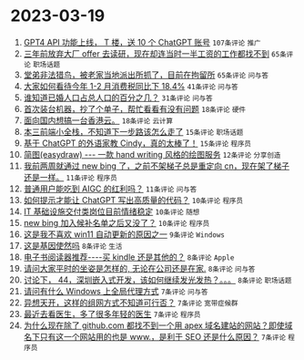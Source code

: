# 2023-03-19

1. [GPT4 API 功能上线， T 楼，送 10 个 ChatGPT 账号](https://www.v2ex.com/t/925277) `107条评论` `推广`
1. [三年前放弃大厂 offer 去读研，现在却连当时一半工资的工作都找不到](https://www.v2ex.com/t/925245) `65条评论` `职场话题`
1. [堂弟非法猎鸟，被老家当地派出所抓了，目前在拘留所](https://www.v2ex.com/t/925247) `65条评论` `问与答`
1. [大家如何看待今年 1-2 月消费税同比下 18.4%](https://www.v2ex.com/t/925257) `41条评论` `问与答`
1. [谁知道已婚人口占总人口的百分之几？](https://www.v2ex.com/t/925228) `31条评论` `问与答`
1. [首次装台机器，抄了个单子，帮忙看看有没有问题](https://www.v2ex.com/t/925267) `18条评论` `硬件`
1. [面向国内想搞一台香港云。](https://www.v2ex.com/t/925254) `18条评论` `云计算`
1. [本三前端小全栈，不知道下一步路该怎么走了](https://www.v2ex.com/t/925293) `15条评论` `职场话题`
1. [基于 ChatGPT 的外语家教 Cindy，真的太棒了！](https://www.v2ex.com/t/925213) `15条评论` `程序员`
1. [简图(easydraw) --- 一款 hand writing 风格的绘图服务](https://www.v2ex.com/t/925273) `12条评论` `分享创造`
1. [我前两周就通过 new bing 了，之前不架梯子总是重定向 cn，现在架了梯子还是一样。](https://www.v2ex.com/t/925268) `11条评论` `程序员`
1. [普通用户能吃到 AIGC 的红利吗？](https://www.v2ex.com/t/925210) `11条评论` `问与答`
1. [如何提示才能让 ChatGPT 写出高质量的代码？](https://www.v2ex.com/t/925271) `10条评论` `程序员`
1. [IT 基础设施交付类岗位目前情绪稳定](https://www.v2ex.com/t/925250) `10条评论` `随想`
1. [new bing 加入候补名单之后又没了？](https://www.v2ex.com/t/925241) `10条评论` `程序员`
1. [这是我不喜欢 win11 自动更新的原因之一](https://www.v2ex.com/t/925251) `9条评论` `Windows`
1. [这是基因使然吗](https://www.v2ex.com/t/925284) `8条评论` `生活`
1. [电子书阅读器推荐----买 kindle 还是其他的？](https://www.v2ex.com/t/925280) `8条评论` `Apple`
1. [请问大家平时的坐姿是怎样的, 无论在公司还是在家.](https://www.v2ex.com/t/925260) `8条评论` `问与答`
1. [讨论下， 44，深圳嵌入式开发，该如何继续发光发热？。。。](https://www.v2ex.com/t/925252) `8条评论` `职场话题`
1. [请问有什么 Windows 上全局代理方式](https://www.v2ex.com/t/925279) `7条评论` `问与答`
1. [异想天开，这样的组网方式不知道可行否？](https://www.v2ex.com/t/925272) `7条评论` `宽带症候群`
1. [最近去看医生，多了很多年轻的医生](https://www.v2ex.com/t/925240) `7条评论` `程序员`
1. [为什么现在除了 github.com 都找不到一个用 apex 域名建站的网站？即使域名下只有这一个网站用的也是 www.，是利于 SEO 还是什么原因？](https://www.v2ex.com/t/925235) `7条评论` `程序员`
